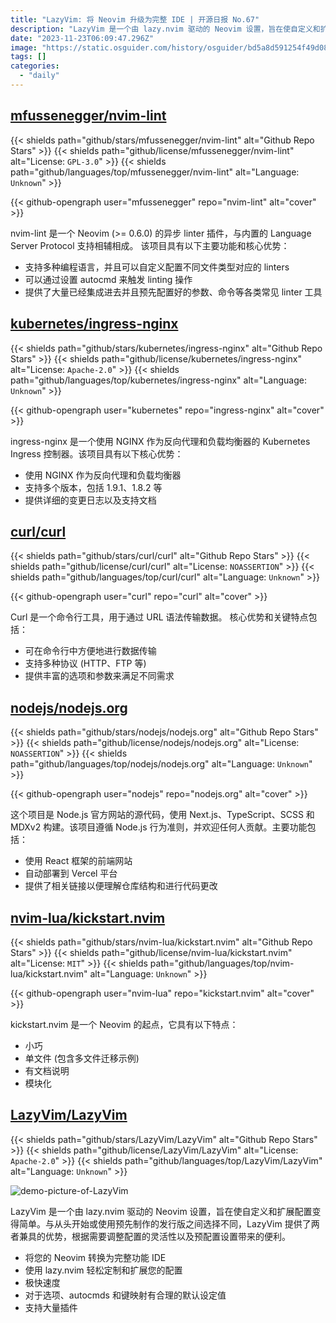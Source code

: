 ```yaml
---
title: "LazyVim: 将 Neovim 升级为完整 IDE | 开源日报 No.67"
description: "LazyVim 是一个由 lazy.nvim 驱动的 Neovim 设置，旨在使自定义和扩展配置变得简单。与从头开始或使用预先制作的发行版之间选择不同，LazyVim 提供了两者兼具的优势，根据需要调整配置的灵活性以及预配置设置带来的便利。打造 Neovim 完美 IDE，轻松自定义配置，性能卓越，支持丰富插件。"
date: "2023-11-23T06:09:47.296Z"
image: "https://static.osguider.com/history/osguider/bd5a8d591254f49d085a5a9af2b8b1eb.png"
tags: []
categories:
  - "daily"
---
```


## [mfussenegger/nvim-lint](https://github.com/mfussenegger/nvim-lint)

{{< shields path="github/stars/mfussenegger/nvim-lint" alt="Github Repo Stars" >}} {{< shields path="github/license/mfussenegger/nvim-lint" alt="License: `GPL-3.0`" >}} {{< shields path="github/languages/top/mfussenegger/nvim-lint" alt="Language: `Unknown`" >}}

{{< github-opengraph user="mfussenegger" repo="nvim-lint" alt="cover" >}}

nvim-lint 是一个 Neovim (>= 0.6.0) 的异步 linter 插件，与内置的 Language Server Protocol 支持相辅相成。
该项目具有以下主要功能和核心优势：

- 支持多种编程语言，并且可以自定义配置不同文件类型对应的 linters
- 可以通过设置 autocmd 来触发 linting 操作
- 提供了大量已经集成进去并且预先配置好的参数、命令等各类常见 linter 工具

## [kubernetes/ingress-nginx](https://github.com/kubernetes/ingress-nginx)

{{< shields path="github/stars/kubernetes/ingress-nginx" alt="Github Repo Stars" >}} {{< shields path="github/license/kubernetes/ingress-nginx" alt="License: `Apache-2.0`" >}} {{< shields path="github/languages/top/kubernetes/ingress-nginx" alt="Language: `Unknown`" >}}

{{< github-opengraph user="kubernetes" repo="ingress-nginx" alt="cover" >}}

ingress-nginx 是一个使用 NGINX 作为反向代理和负载均衡器的 Kubernetes Ingress 控制器。该项目具有以下核心优势：

- 使用 NGINX 作为反向代理和负载均衡器
- 支持多个版本，包括 1.9.1、1.8.2 等
- 提供详细的变更日志以及支持文档

## [curl/curl](https://github.com/curl/curl)

{{< shields path="github/stars/curl/curl" alt="Github Repo Stars" >}} {{< shields path="github/license/curl/curl" alt="License: `NOASSERTION`" >}} {{< shields path="github/languages/top/curl/curl" alt="Language: `Unknown`" >}}

{{< github-opengraph user="curl" repo="curl" alt="cover" >}}

Curl 是一个命令行工具，用于通过 URL 语法传输数据。
核心优势和关键特点包括：

- 可在命令行中方便地进行数据传输
- 支持多种协议 (HTTP、FTP 等)
- 提供丰富的选项和参数来满足不同需求

## [nodejs/nodejs.org](https://github.com/nodejs/nodejs.org)

{{< shields path="github/stars/nodejs/nodejs.org" alt="Github Repo Stars" >}} {{< shields path="github/license/nodejs/nodejs.org" alt="License: `NOASSERTION`" >}} {{< shields path="github/languages/top/nodejs/nodejs.org" alt="Language: `Unknown`" >}}

{{< github-opengraph user="nodejs" repo="nodejs.org" alt="cover" >}}

这个项目是 Node.js 官方网站的源代码，使用 Next.js、TypeScript、SCSS 和 MDXv2 构建。该项目遵循 Node.js 行为准则，并欢迎任何人贡献。主要功能包括：

- 使用 React 框架的前端网站
- 自动部署到 Vercel 平台
- 提供了相关链接以便理解仓库结构和进行代码更改

## [nvim-lua/kickstart.nvim](https://github.com/nvim-lua/kickstart.nvim)

{{< shields path="github/stars/nvim-lua/kickstart.nvim" alt="Github Repo Stars" >}} {{< shields path="github/license/nvim-lua/kickstart.nvim" alt="License: `MIT`" >}} {{< shields path="github/languages/top/nvim-lua/kickstart.nvim" alt="Language: `Unknown`" >}}

{{< github-opengraph user="nvim-lua" repo="kickstart.nvim" alt="cover" >}}

kickstart.nvim 是一个 Neovim 的起点，它具有以下特点：

- 小巧
- 单文件 (包含多文件迁移示例)
- 有文档说明
- 模块化

## [LazyVim/LazyVim](https://github.com/LazyVim/LazyVim)

{{< shields path="github/stars/LazyVim/LazyVim" alt="Github Repo Stars" >}} {{< shields path="github/license/LazyVim/LazyVim" alt="License: `Apache-2.0`" >}} {{< shields path="github/languages/top/LazyVim/LazyVim" alt="Language: `Unknown`" >}}

![demo-picture-of-LazyVim](https://static.osguider.com/history/osguider/8b8527aa1ad94272fa06e37a4160c996.jpeg)

LazyVim 是一个由 lazy.nvim 驱动的 Neovim 设置，旨在使自定义和扩展配置变得简单。与从头开始或使用预先制作的发行版之间选择不同，LazyVim 提供了两者兼具的优势，根据需要调整配置的灵活性以及预配置设置带来的便利。

- 将您的 Neovim 转换为完整功能 IDE
- 使用 lazy.nvim 轻松定制和扩展您的配置
- 极快速度
- 对于选项、autocmds 和键映射有合理的默认设定值
- 支持大量插件
